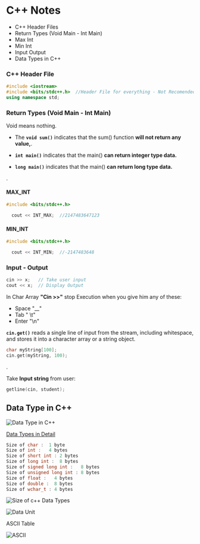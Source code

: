 
# C++ Notes

  - C++ Header Files
  - Return Types (Void Main - Int Main) 
  - Max Int
  - Min Int 
  - Input Output
  - Data Types in C++

### C++ Header File
```c++
#include <iostream>     
#include <bits/stdc++.h>  //Header File for everything - Not Recomended nromally
using namespace std;
```

### Return Types (Void Main - Int Main)
Void means nothing.
- The **`void sum()`** indicates that the sum() function **will not return any value,**.

- **`int main()`** indicates that the main() **can return integer type data.**

- **`long main()`** indicates that the main() **can return long type data.**

.

#### MAX_INT
```c++
#include <bits/stdc++.h>
```
```c++
  cout << INT_MAX;  //2147483647123
```
#### MIN_INT
```c++
#include <bits/stdc++.h>
```
```c++
  cout << INT_MIN;  //-2147483648
```

### Input - Output
```c++
cin >> x;   // Take user input
cout << x;  // Display Output
```

In Char Array **"Cin >>"** stop Execution when you give him any of these: 
- Space          "__"
- Tab            " \t"
- Enter          "\n"  


**`cin.get()`** reads a single line of input from the stream, including whitespace, and stores it into a character array or a string object.
```c++
char myString[100];
cin.get(myString, 100);
```

.

Take **Input string** from user:
```c++
getline(cin, student);
```

## Data Type in C++
![Data Type in C++](https://www.sitesbay.com/cpp/images/data-type-in-cpp.jpg)

[Data Types in Detail](https://www.sitesbay.com/cpp/cpp-datatype)

```c++
Size of char : 	1 byte
Size of int : 	4 bytes
Size of short int : 2 bytes
Size of long int :  8 bytes
Size of signed long int : 	8 bytes
Size of unsigned long int : 8 bytes
Size of float :   4 bytes
Size of double :  8 bytes
Size of wchar_t : 4 bytes
```
![Size of c++ Data Types](https://miro.medium.com/max/1400/1*YrL7gZ84SyjtUJJIXnsO4g.png)


![Data Unit](https://image.semiconductor.samsung.com/image/samsung/p6/semiconductor/suppport/toolsandresources/dictionary/bits-and-bytes-units-of-data_2_en.jpeg?$ORIGIN_JPG$)

ASCII Table

![ASCII](https://prepbytes-misc-images.s3.ap-south-1.amazonaws.com/assets/1674552652160-ASCII%20Table%20Cpp1.png)
